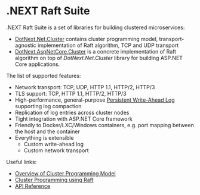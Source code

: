 .NEXT Raft Suite
====
.NEXT Raft Suite is a set of libraries for building clustered microservices:
* [DotNext.Net.Cluster](https://www.nuget.org/packages/DotNext.Net.Cluster/) contains cluster programming model, transport-agnostic implementation of Raft algorithm, TCP and UDP transport
* [DotNext.AspNetCore.Cluster](https://www.nuget.org/packages/DotNext.AspNetCore.Cluster/) is a concrete implementation of Raft algorithm on top of _DotNext.Net.Cluster_ library for building ASP.NET Core applications.

The list of supported features:
* Network transport: TCP, UDP, HTTP 1.1, HTTP/2, HTTP/3
* TLS support: TCP, HTTP 1.1, HTTP/2, HTTP/3
* High-performance, general-purpose [Persistent Write-Ahead Log](https://sakno.github.io/dotNext/features/cluster/wal.html) supporting log compaction
* Replication of log entries across cluster nodes
* Tight integration with ASP.NET Core framework
* Friendly to Docker/LXC/Windows containers, e.g. port mapping between the host and the container
* Everything is extensible
    * Custom write-ahead log
    * Custom network transport

Useful links:
* [Overview of Cluster Programming Model](https://sakno.github.io/dotNext/features/cluster/index.html)
* [Cluster Programming using Raft](https://sakno.github.io/dotNext/features/cluster/raft.html)
* [API Reference](https://sakno.github.io/dotNext/api/DotNext.Net.Cluster.Consensus.Raft.html)